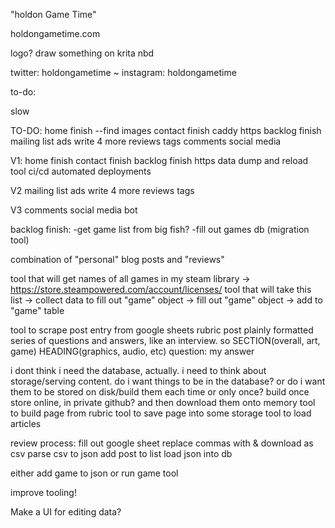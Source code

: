 "holdon Game Time"

holdongametime.com

logo?
draw something on krita nbd

twitter: holdongametime ~
instagram: holdongametime

to-do:



slow

TO-DO:
home finish --find images
contact finish
caddy https
backlog finish
mailing list
ads
write 4 more reviews
tags
comments
social media

V1:
home finish
contact finish
backlog finish
https
data dump and reload tool
ci/cd automated deployments

V2
mailing list
ads
write 4 more reviews
tags

V3
comments
social media bot

backlog finish:
	-get game list from big fish?
	-fill out games db (migration tool)
	

combination of "personal" blog posts and "reviews"

tool that will get names of all games in my steam library ->
https://store.steampowered.com/account/licenses/
tool that will take this list -> collect data to fill out "game" object -> fill out "game" object -> add to "game" table

tool to scrape post entry from google sheets rubric
post plainly formatted series of questions and answers, like an interview. so 
SECTION(overall, art, game)
	HEADING(graphics, audio, etc)
	  question:
		my answer

i dont think i need the  database, actually. i need to think about storage/serving content. do i want things to be in the database? or do i want them to be stored on disk/build them each time or only once? 
build once
store online, in private github? and then download them onto memory
tool to build page from rubric
tool to save page into some storage
tool to load articles

review process:
fill out google sheet
replace commas with &
download as csv
parse csv to json
add post to list
load json into db

either add game to json or run game tool

improve tooling!

Make a UI for editing data?



